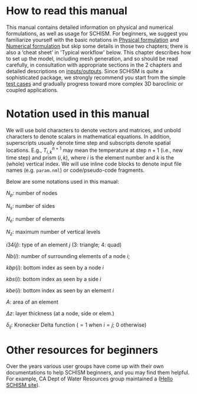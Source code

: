# How to read this manual
This manual contains detailed information on physical and numerical formulations, as well as usage for 
SCHISM. For beginners, we suggest you familiarize yourself with the basic notations in 
[Physical formulation](physical-formulation.md) and [Numerical formulation](geometry-discretization.md) 
but skip some details in those two chapters; there is also a ‘cheat sheet’ in 'Typical workflow' below. This chapter describes how to set up the model, including mesh  generation, and 
so should be read carefully, in consultation with appropriate sections in the 2 chapters and detailed descriptions on [inputs/outputs](../input-output/overview.md).
Since SCHISM is quite a sophisticated package, we strongly recommend you start from the simple 
[test cases](../getting-started/test_suite.md) and gradually progress toward more complex 3D baroclinic or coupled applications.

# Notation used in this manual
We will use bold characters to denote vectors and matrices, and unbold characters to denote scalars in mathematical equations. In addition, superscripts usually denote time step and subscripts denote spatial locations. E.g., $T_{i,k}^{n+1}$ may mean the temperature at step $n+1$ (i.e., new time step) and prism $(i,k)$, where $i$ is the element number and $k$ is the (whole) vertical index. We will use inline code blocks to denote input file names (e.g. `param.nml`) or code/pseudo-code fragments. 

Below are some notations used in this manual:

$N_p$: number of nodes

$N_s$: number of sides

$N_e$: number of elements

$N_z$: maximum number of vertical levels

$i34(j)$: type of an element $j$ (3: triangle; 4: quad)

$Nb(i)$: number of surrounding elements of a node $i$;

$kbp(i)$: bottom index as seen by a node $i$

$kbs(i)$: bottom index as seen by a side $i$

$kbe(i)$: bottom index as seen by an element $i$

$A$: area of an element

$\Delta z$: layer thickness (at a node, side or elem.)

$\delta_{ij}$: Kronecker Delta function ($=1$ when $i=j$; $0$ otherwise)

# Other resources for beginners
Over the years various user groups have come up with their own documentations
 to help SCHISM beginners, and you may find them helpful. For example, CA Dept of Water
 Resources group maintained a ([Hello SCHISM site](https://cadwrdeltamodeling.github.io/HelloSCHISM/index.html)).
